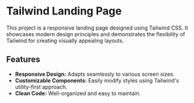 # Tailwind Landing Page

This project is a responsive landing page designed using Tailwind CSS. It showcases modern design principles and demonstrates the flexibility of Tailwind for creating visually appealing layouts. 

## Features

- **Responsive Design:** Adapts seamlessly to various screen sizes.
- **Customizable Components:** Easily modify styles using Tailwind's utility-first approach.
- **Clean Code:** Well-organized and easy to maintain.

